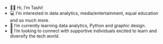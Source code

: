 - 👋🏾 Hi, I’m Tashi!
- 💻 I’m interested in data analytics, media/entertainment, equal education and so much more.
- 🌱 I’m currently learning data analytics, Python and graphic design.
- 💞️ I’m looking to connect with supportive individuals excited to learn and diversify the tech world. 
